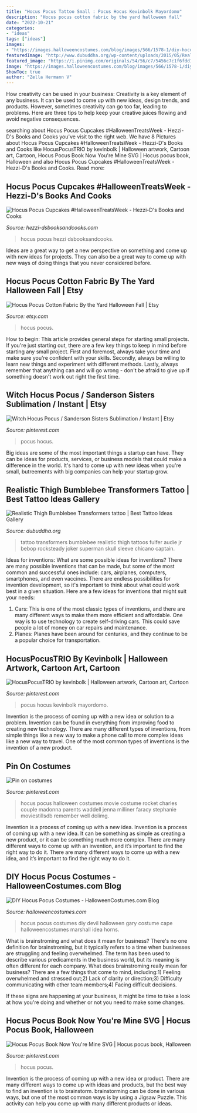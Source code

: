```yaml
---
title: "Hocus Pocus Tattoo Small : Pocus Hocus Kevinbolk Mayordomo"
description: "Hocus pocus cotton fabric by the yard halloween fall"
date: "2022-10-21"
categories:
- "ideas"
tags: ["ideas"]
images:
- "https://images.halloweencostumes.com/blog/images/566/1578-1/diy-hocus-pocus-halloween-costume-for-gary-marshall-as-the-d.jpg"
featuredImage: "http://www.dubuddha.org/wp-content/uploads/2015/05/Realistic-Thigh-Bumblebee-Transformers-tattoo-by-Audie-Fulfer-jr..jpg"
featured_image: "https://i.pinimg.com/originals/54/56/c7/5456c7c1f6fdd1cde84a6b8e423ed54d.jpg"
image: "https://images.halloweencostumes.com/blog/images/566/1578-1/diy-hocus-pocus-halloween-costume-for-gary-marshall-as-the-d.jpg"
ShowToc: true
author: "Zella Hermann V"
---
```



How creativity can be used in your business:
Creativity is a key element of any business. It can be used to come up with new ideas, design trends, and products. However, sometimes creativity can go too far, leading to problems. Here are three tips to help keep your creative juices flowing and avoid negative consequences.

	

		
searching about Hocus Pocus Cupcakes #HalloweenTreatsWeek - Hezzi-D&#039;s Books and Cooks you've visit to the right web. We have 8 Pictures about Hocus Pocus Cupcakes #HalloweenTreatsWeek - Hezzi-D&#039;s Books and Cooks like HocusPocusTRIO by kevinbolk | Halloween artwork, Cartoon art, Cartoon, Hocus Pocus Book Now You&#039;re Mine SVG | Hocus pocus book, Halloween and also Hocus Pocus Cupcakes #HalloweenTreatsWeek - Hezzi-D&#039;s Books and Cooks. Read more:
		
    
## Hocus Pocus Cupcakes #HalloweenTreatsWeek - Hezzi-D&#039;s Books And Cooks

<img loading=lazy src="https://www.hezzi-dsbooksandcooks.com/wp-content/uploads/2019/10/hocus-pocus-cupcakes-2-714x1024.jpg" onerror="this.onerror=null;this.src='https://tse2.mm.bing.net/th?id=OIP.ZAv0CTD40v8EE9SodGh-fwHaKn&amp;pid=15.1';" alt="Hocus Pocus Cupcakes #HalloweenTreatsWeek - Hezzi-D&#039;s Books and Cooks">

_Source: hezzi-dsbooksandcooks.com_

>hocus pocus hezzi dsbooksandcooks. 

	

Ideas are a great way to get a new perspective on something and come up with new ideas for projects. They can also be a great way to come up with new ways of doing things that you never considered before.

    
## Hocus Pocus Cotton Fabric By The Yard Halloween Fall | Etsy

<img loading=lazy src="https://i.etsystatic.com/8608958/r/il/f63bf4/2607032335/il_1588xN.2607032335_gdq7.jpg" onerror="this.onerror=null;this.src='https://tse2.mm.bing.net/th?id=OIP.QFQF8ycH7exTwXn51XGUtwHaJ3&amp;pid=15.1';" alt="Hocus Pocus Cotton Fabric By the Yard Halloween Fall | Etsy">

_Source: etsy.com_

>hocus pocus. 

	

How to begin: This article provides general steps for starting small projects.
If you're just starting out, there are a few key things to keep in mind before starting any small project. First and foremost, always take your time and make sure you're confident with your skills. Secondly, always be willing to learn new things and experiment with different methods. Lastly, always remember that anything can and will go wrong - don't be afraid to give up if something doesn't work out right the first time.

    
## Witch Hocus Pocus / Sanderson Sisters Sublimation / Instant | Etsy

<img loading=lazy src="https://i.pinimg.com/736x/15/93/db/1593dbe6e1d62409388c2a6928645c54.jpg" onerror="this.onerror=null;this.src='https://tse1.mm.bing.net/th?id=OIP.d72-yfLsrgSEXZYsVnYbSgHaH9&amp;pid=15.1';" alt="Witch Hocus Pocus / Sanderson Sisters Sublimation / Instant | Etsy">

_Source: pinterest.com_

>pocus hocus. 

	

Big ideas are some of the most important things a startup can have. They can be ideas for products, services, or business models that could make a difference in the world. It's hard to come up with new ideas when you're small, butreements with big companies can help your startup grow.

    
## Realistic Thigh Bumblebee Transformers Tattoo | Best Tattoo Ideas Gallery

<img loading=lazy src="http://www.dubuddha.org/wp-content/uploads/2015/05/Realistic-Thigh-Bumblebee-Transformers-tattoo-by-Audie-Fulfer-jr..jpg" onerror="this.onerror=null;this.src='https://tse2.mm.bing.net/th?id=OIP.kQHdG-skFQYo894a5HH2-AHaHa&amp;pid=15.1';" alt="Realistic Thigh Bumblebee Transformers tattoo | Best Tattoo Ideas Gallery">

_Source: dubuddha.org_

>tattoo transformers bumblebee realistic thigh tattoos fulfer audie jr bebop rocksteady joker superman skull sleeve chicano captain. 

	

Ideas for inventions: What are some possible ideas for inventions?
There are many possible inventions that can be made, but some of the most common and successful ones include: cars, airplanes, computers, smartphones, and even vaccines. There are endless possibilities for invention development, so it's important to think about what could work best in a given situation. Here are a few ideas for inventions that might suit your needs: 
1. Cars: This is one of the most classic types of inventions, and there are many different ways to make them more efficient and affordable. One way is to use technology to create self-driving cars. This could save people a lot of money on car repairs and maintenance. 
2. Planes: Planes have been around for centuries, and they continue to be a popular choice for transportation.

    
## HocusPocusTRIO By Kevinbolk | Halloween Artwork, Cartoon Art, Cartoon

<img loading=lazy src="https://i.pinimg.com/originals/96/20/b1/9620b1c4e4581587e8e2b979d2372a05.jpg" onerror="this.onerror=null;this.src='https://tse3.mm.bing.net/th?id=OIP.1w0kUzjpxGwT_sLuFjl3BAHaDd&amp;pid=15.1';" alt="HocusPocusTRIO by kevinbolk | Halloween artwork, Cartoon art, Cartoon">

_Source: pinterest.com_

>pocus hocus kevinbolk mayordomo. 

	

Invention is the process of coming up with a new idea or solution to a problem. Invention can be found in everything from improving food to creating new technology. There are many different types of inventions, from simple things like a new way to make a phone call to more complex ideas like a new way to travel. One of the most common types of inventions is the invention of a new product.

    
## Pin On Costumes

<img loading=lazy src="https://i.pinimg.com/736x/93/dc/a9/93dca942a06d797c110928b0e29e498c--halloween-films-halloween-.jpg" onerror="this.onerror=null;this.src='https://tse1.mm.bing.net/th?id=OIP.E3dR7poA2Y6SHnkQNlrLOgHaFF&amp;pid=15.1';" alt="Pin on costumes">

_Source: pinterest.com_

>hocus pocus halloween costumes movie costume rocket charles couple madonna parents waddell jenna milliner faracy stephanie moviestillsdb remember well dolimg. 

	

Invention is a process of coming up with a new idea.
Invention is a process of coming up with a new idea. It can be something as simple as creating a new product, or it can be something much more complex. There are many different ways to come up with an invention, and it’s important to find the right way to do it. There are many different ways to come up with a new idea, and it’s important to find the right way to do it.

    
## DIY Hocus Pocus Costumes - HalloweenCostumes.com Blog

<img loading=lazy src="https://images.halloweencostumes.com/blog/images/566/1578-1/diy-hocus-pocus-halloween-costume-for-gary-marshall-as-the-d.jpg" onerror="this.onerror=null;this.src='https://tse4.mm.bing.net/th?id=OIP.nNDTqO9O8Gotw4z3WKWaFgHaHa&amp;pid=15.1';" alt="DIY Hocus Pocus Costumes - HalloweenCostumes.com Blog">

_Source: halloweencostumes.com_

>hocus pocus costumes diy devil halloween gary costume cape halloweencostumes marshall idea horns. 

	

What is brainstroming and what does it mean for business?
There's no one definition for brainstroming, but it typically refers to a time when businesses are struggling and feeling overwhelmed. The term has been used to describe various predicaments in the business world, but its meaning is often different for each company. 
What does brainstroming really mean for business? There are a few things that come to mind, including:1) Feeling overwhelmed and stressed out;2) Lack of clarity or direction;3) Difficulty communicating with other team members;4) Facing difficult decisions. 

If these signs are happening at your business, it might be time to take a look at how you're doing and whether or not you need to make some changes.

    
## Hocus Pocus Book Now You&#039;re Mine SVG | Hocus Pocus Book, Halloween

<img loading=lazy src="https://i.pinimg.com/originals/54/56/c7/5456c7c1f6fdd1cde84a6b8e423ed54d.jpg" onerror="this.onerror=null;this.src='https://tse4.mm.bing.net/th?id=OIP.3U3pPzvzLqsYnk9h88lP5QHaF2&amp;pid=15.1';" alt="Hocus Pocus Book Now You&#039;re Mine SVG | Hocus pocus book, Halloween">

_Source: pinterest.com_

>hocus pocus. 

	

Invention is the process of coming up with a new idea or product. There are many different ways to come up with ideas and products, but the best way to find an invention is to brainstorm. brainstorming can be done in various ways, but one of the most common ways is by using a Jigsaw Puzzle. This activity can help you come up with many different products or ideas.

